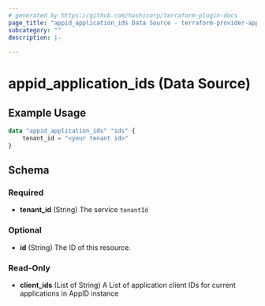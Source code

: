 ```yaml
---
# generated by https://github.com/hashicorp/terraform-plugin-docs
page_title: "appid_application_ids Data Source - terraform-provider-appid"
subcategory: ""
description: |-
  
---
```


# appid_application_ids (Data Source)



## Example Usage

```terraform
data "appid_application_ids" "ids" {
    tenant_id = "<your tenant id>"    
}
```

<!-- schema generated by tfplugindocs -->
## Schema

### Required

- **tenant_id** (String) The service `tenantId`

### Optional

- **id** (String) The ID of this resource.

### Read-Only

- **client_ids** (List of String) A List of application client IDs for current applications in AppID instance


